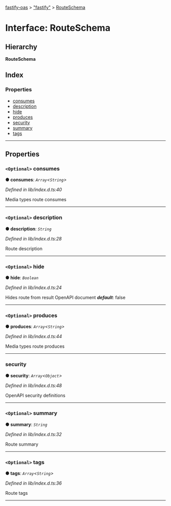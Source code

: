 [fastify-oas](../README.md) > ["fastify"](../modules/_fastify_.md) > [RouteSchema](../interfaces/_fastify_.routeschema.md)

# Interface: RouteSchema

## Hierarchy

**RouteSchema**

## Index

### Properties

* [consumes](_fastify_.routeschema.md#consumes)
* [description](_fastify_.routeschema.md#description)
* [hide](_fastify_.routeschema.md#hide)
* [produces](_fastify_.routeschema.md#produces)
* [security](_fastify_.routeschema.md#security)
* [summary](_fastify_.routeschema.md#summary)
* [tags](_fastify_.routeschema.md#tags)

---

## Properties

<a id="consumes"></a>

### `<Optional>` consumes

**● consumes**: *`Array`<`String`>*

*Defined in lib/index.d.ts:40*

Media types route consumes

___
<a id="description"></a>

### `<Optional>` description

**● description**: *`String`*

*Defined in lib/index.d.ts:28*

Route description

___
<a id="hide"></a>

### `<Optional>` hide

**● hide**: *`Boolean`*

*Defined in lib/index.d.ts:24*

Hides route from result OpenAPI document
*__default__*: false

___
<a id="produces"></a>

### `<Optional>` produces

**● produces**: *`Array`<`String`>*

*Defined in lib/index.d.ts:44*

Media types route produces

___
<a id="security"></a>

###  security

**● security**: *`Array`<`Object`>*

*Defined in lib/index.d.ts:48*

OpenAPI security definitions

___
<a id="summary"></a>

### `<Optional>` summary

**● summary**: *`String`*

*Defined in lib/index.d.ts:32*

Route summary

___
<a id="tags"></a>

### `<Optional>` tags

**● tags**: *`Array`<`String`>*

*Defined in lib/index.d.ts:36*

Route tags

___

